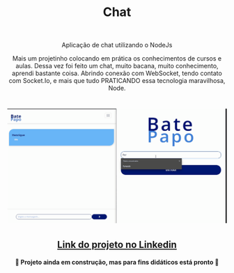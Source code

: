 <h1 align="center">Chat</h1><br/>
  <p align="center">Aplicação de chat utilizando o NodeJs</p>
<p align="center">Mais um projetinho colocando em prática os conhecimentos de cursos e aulas. Dessa vez foi feito um chat, muito bacana, muito conhecimento, aprendi bastante coisa. Abrindo conexão com WebSocket, tendo contato com Socket.Io, e mais que tudo PRATICANDO essa tecnologia maravilhosa, Node.</p>
<h1 align="center">
  <img alt="Readme" title="Readme" src="./app/chat1.gif" />
</h1>
<h2 align='center'> <a href="https://www.linkedin.com/feed/update/urn:li:activity:6826252078105657344/" target='_blank'>Link do projeto no Linkedin</a></h2>

<h4 align="center"> 
	🚧  Projeto ainda em construção, mas para fins didáticos está pronto 🚧
</h4>
  
